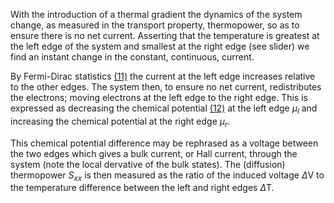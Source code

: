 With the introduction of a thermal gradient the dynamics of the system change, as measured in the transport property, thermopower, so as to ensure there is no net current. Asserting that the temperature is greatest at the left edge of the system and smallest at the right edge (see slider) we find an instant change in the constant, continuous, current. 

By Fermi-Dirac statistics [(11)](https://en.wikipedia.org/wiki/Fermi%E2%80%93Dirac_statistics) the current at the left edge increases relative to the other edges. The system then, to ensure no net current, redistributes the electrons; moving electrons at the left edge to the right edge. This is expressed as decreasing the chemical potential [(12)](https://en.wikipedia.org/wiki/Chemical_potential) at the left edge $\mu_l$ and increasing the chemical potential at the right edge $\mu_r$. 

This chemical potential difference may be rephrased as a voltage between the two edges which gives a bulk current, or Hall current, through the system (note the local dervative of the bulk states). The (diffusion) thermopower $S_{xx}$ is then measured as the ratio of the induced voltage $\Delta \mathrm{V}$ to the temperature difference between the left and right edges $\Delta \mathrm{T}$.